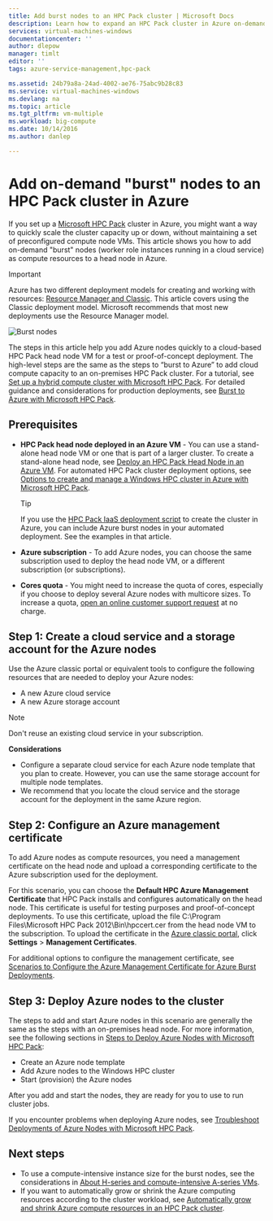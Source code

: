 ```yaml
---
title: Add burst nodes to an HPC Pack cluster | Microsoft Docs
description: Learn how to expand an HPC Pack cluster in Azure on-demand by adding worker role instances running in a cloud service
services: virtual-machines-windows
documentationcenter: ''
author: dlepow
manager: timlt
editor: ''
tags: azure-service-management,hpc-pack

ms.assetid: 24b79a8a-24ad-4002-ae76-75abc9b28c83
ms.service: virtual-machines-windows
ms.devlang: na
ms.topic: article
ms.tgt_pltfrm: vm-multiple
ms.workload: big-compute
ms.date: 10/14/2016
ms.author: danlep

---
```

# Add on-demand "burst" nodes to an HPC Pack cluster in Azure
If you set up a [Microsoft HPC Pack](https://technet.microsoft.com/library/cc514029) cluster in Azure, you might want a way to quickly scale the cluster capacity up or down, without maintaining a set of preconfigured compute node VMs. This article shows you how to add on-demand "burst" nodes (worker role instances
running in a cloud service) as compute resources to a
 head node in Azure. 

> [!IMPORTANT] 
> Azure has two different deployment models for creating and working with resources: [Resource Manager and Classic](../../../resource-manager-deployment-model.md). This article covers using the Classic deployment model. Microsoft recommends that most new deployments use the Resource Manager model.

![Burst nodes][burst]

The steps in this article help you add Azure nodes quickly to a
cloud-based HPC Pack head node VM for a test or proof-of-concept deployment. The high-level steps are the same as the steps to “burst to Azure” to add cloud compute capacity to an
on-premises HPC Pack cluster. For a tutorial, see [Set up a hybrid compute cluster with Microsoft HPC Pack](../../../cloud-services/cloud-services-setup-hybrid-hpcpack-cluster.md). For
detailed guidance and considerations for production deployments, see
[Burst to Azure with Microsoft HPC
Pack](https://technet.microsoft.com/library/gg481749.aspx).

## Prerequisites
* **HPC Pack head node deployed in an Azure VM** - You can use a stand-alone head node VM or one that is part of a larger cluster. To create a stand-alone head node, see [Deploy an HPC
  Pack Head Node in an Azure VM](../../virtual-machines-windows-hpcpack-cluster-headnode.md?toc=%2fazure%2fvirtual-machines%2fwindows%2ftoc.json). For automated HPC Pack cluster deployment options, see [Options to create and manage a Windows HPC cluster in Azure with Microsoft HPC Pack](../../virtual-machines-windows-hpcpack-cluster-options.md?toc=%2fazure%2fvirtual-machines%2fwindows%2ftoc.json).
  
  > [!TIP]
  > If you use the [HPC Pack IaaS deployment script](hpcpack-cluster-powershell-script.md?toc=%2fazure%2fvirtual-machines%2fwindows%2fclassic%2ftoc.json) to create the cluster in Azure,
  > you can include Azure burst nodes in your automated
  > deployment. See the examples in that article.
  > 
  > 
* **Azure subscription** - To add Azure nodes, you can choose the same
  subscription used to deploy the head node VM, or a different
  subscription (or subscriptions).
* **Cores quota** - You might need to increase the quota of cores, especially if you choose to deploy several Azure nodes with multicore sizes. To increase a quota, [open an online customer support request](https://azure.microsoft.com/blog/2014/06/04/azure-limits-quotas-increase-requests/) at no charge.

## Step 1: Create a cloud service and a storage account for the Azure nodes
Use the Azure classic portal or equivalent tools to configure the following resources that are needed to deploy
your Azure nodes:

* A new Azure cloud service
* A new Azure storage account

> [!NOTE]
> Don't reuse an existing cloud service in your subscription. 
> 
> 

**Considerations**

* Configure a separate cloud service for each Azure node template that you plan to create. However, you can use the same storage account for multiple node templates.
* We recommend that you locate the cloud service and the storage account for the deployment in the same Azure region.

## Step 2: Configure an Azure management certificate
To add Azure nodes as compute resources, you need a management
certificate on the head node and upload a corresponding certificate
 to the Azure subscription used for the deployment.

For this scenario, you can choose the **Default HPC Azure Management
Certificate** that HPC Pack installs and configures automatically on the
head node. This certificate is useful for testing purposes and
proof-of-concept deployments. To use this certificate, upload the
file C:\Program Files\Microsoft HPC Pack 2012\Bin\hpccert.cer from the head node VM to the
subscription. To upload the certificate in the [Azure classic portal](https://manage.windowsazure.com), click **Settings** > **Management Certificates**.

For additional options to configure the management certificate, see
[Scenarios to Configure the Azure Management Certificate for Azure Burst
Deployments](http://technet.microsoft.com/library/gg481759.aspx).

## Step 3: Deploy Azure nodes to the cluster
The steps to add and start
Azure nodes in this scenario are generally the same as the steps with
an on-premises head node. For more information, see the following
sections in [Steps to Deploy Azure Nodes with Microsoft HPC Pack](https://technet.microsoft.com/library/gg481758.aspx):

* Create an Azure node template
* Add Azure nodes to the Windows HPC cluster
* Start (provision) the Azure nodes

After you add and start the nodes, they are ready for you to use to run cluster jobs.

If you encounter problems when deploying Azure nodes, see [Troubleshoot
Deployments of Azure Nodes with Microsoft HPC
Pack](http://technet.microsoft.com/library/jj159097.aspx).

## Next steps
* To use a compute-intensive instance size for the burst nodes, see the considerations in 
  [About H-series and compute-intensive A-series VMs](../../virtual-machines-windows-a8-a9-a10-a11-specs.md?toc=%2fazure%2fvirtual-machines%2fwindows%2ftoc.json).
* If you want to
  automatically grow or shrink the Azure computing resources according to
  the cluster workload, see [Automatically grow and shrink Azure compute resources in an HPC Pack cluster](hpcpack-cluster-node-autogrowshrink.md?toc=%2fazure%2fvirtual-machines%2fwindows%2fclassic%2ftoc.json).

<!--Image references-->
[burst]: ./media/virtual-machines-windows-classic-hpcpack-cluster-node-burst/burst.png
